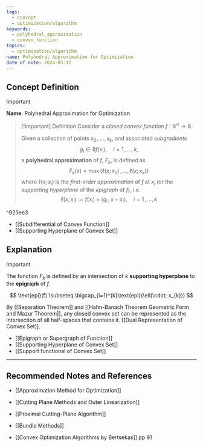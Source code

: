 ```yaml
---
tags:
  - concept
  - optimization/algorithm
keywords:
  - polyhedral_approximation
  - convex_function
topics:
  - optimization/algorithm
name: Polyhedral Approximation for Optimization
date of note: 2024-05-12
---
```


## Concept Definition

>[!important]
>**Name**: Polyhedral Approximation for Optimization

>[!important] Definition
>Consider a *closed convex function* $f: \mathbb{R}^{n} \to \mathbb{R}$.
>
>Given a collection of points $x_{0} \,{,}\ldots{,}\,x_{k}$,  and associated *subgradients* $$g_{i} \in \partial f(x_{i}), \quad i=1 \,{,}\ldots{,}\,k,$$  a **polyhedral approximation** of $f$, $F_{k}$, is defined as
>$$
>F_{k}(x) = \max\left\{ \ell(x; x_{0}) \,{,}\ldots{,}\,\ell(x; x_{k})  \right\} 
>$$
>where $\ell(x;x_{i})$ is the *first-order approximation* of $f$ at $x_{i}$ (or the *supporting hyperplane* of the *epigraph* of $f$), i.e. $$\ell(x; x_{i}) := f(x_{i}) + \left\langle  g_{i}\,,\, x - x_{i}    \right\rangle, \quad i=1 \,{,}\ldots{,}\,k$$

^923ee3

- [[Subdifferential of Convex Function]]
- [[Supporting Hyperplane of Convex Set]]


## Explanation

>[!important]
>The function $F_{k}$ is defined by an intersection of $k$ **supporting hyperplane** to the **epigraph** of $f$.
>
>$$
>\text{epi}(f) \subseteq \bigcap_{i=1}^{k}\text{epi}(\ell(\cdot; x_{k}))
>$$
>
>By [[Separation Theorem]] and [[Hahn-Banach Theorem Geometric Form and Mazur Theorem]], any closed convex set can be represented as the intersection of all half-spaces that contains it. [[Dual Representation of Convex Set]]. 

- [[Epigraph or Supergraph of Function]]
- [[Supporting Hyperplane of Convex Set]]
- [[Support functional of Convex Set]]



-----------
##  Recommended Notes and References

- [[Approximation Method for Optimization]]

- [[Cutting Plane Methods and Outer Linearization]]
- [[Proximal Cutting-Plane Algorithm]]
- [[Bundle Methods]]

- [[Convex Optimization Algorithms by Bertsekas]] pp 91